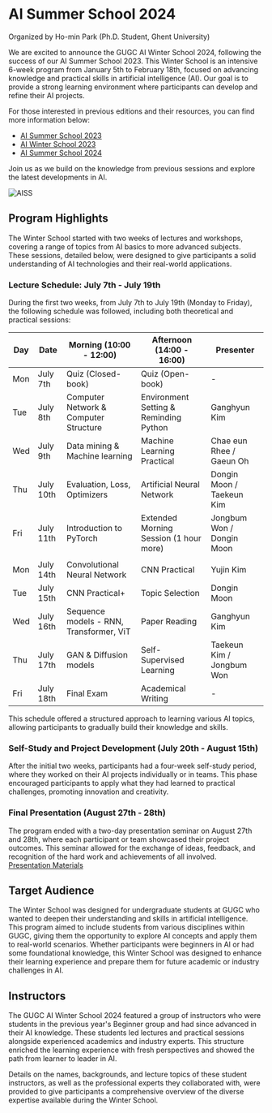 
# AI Summer School 2024  
Organized by Ho-min Park (Ph.D. Student, Ghent University)

We are excited to announce the GUGC AI Winter School 2024, following the success of our AI Summer School 2023. This Winter School is an intensive 6-week program from January 5th to February 18th, focused on advancing knowledge and practical skills in artificial intelligence (AI). Our goal is to provide a strong learning environment where participants can develop and refine their AI projects.

For those interested in previous editions and their resources, you can find more information below:

-   [AI Summer School 2023](https://github.com/powersimmani/AISS2023)
-   [AI Winter School 2023](https://github.com/powersimmani/AIWS2023)
-   [AI Summer School 2024](https://github.com/powersimmani/AIWS2024)

Join us as we build on the knowledge from previous sessions and explore the latest developments in AI.

![AISS](./AISS.png)  

## Program Highlights

The Winter School started with two weeks of lectures and workshops, covering a range of topics from AI basics to more advanced subjects. These sessions, detailed below, were designed to give participants a solid understanding of AI technologies and their real-world applications.

### Lecture Schedule: July 7th - July 19th

During the first two weeks, from July 7th to July 19th (Monday to Friday), the following schedule was followed, including both theoretical and practical sessions:

| Day  | Date       | Morning (10:00 - 12:00)                          | Afternoon (14:00 - 16:00)                 | Presenter       |
|------|------------|--------------------------------------------------|-------------------------------------------|-----------------|
| Mon  | July 7th   | Quiz (Closed-book)                               | Quiz (Open-book)                          | -               |
| Tue  | July 8th   | Computer Network & Computer Structure            | Environment Setting & Reminding Python    | Ganghyun Kim    |
| Wed  | July 9th   | Data mining & Machine learning                   | Machine Learning Practical                | Chae eun Rhee / Gaeun Oh  |
| Thu  | July 10th  | Evaluation, Loss, Optimizers                     | Artificial Neural Network                 | Dongin Moon / Taekeun Kim  |
| Fri  | July 11th  | Introduction to PyTorch                          | Extended Morning Session (1 hour more)    | Jongbum Won / Dongin Moon |
|||||||
| Mon  | July 14th  | Convolutional Neural Network                     | CNN Practical                             | Yujin Kim       |
| Tue  | July 15th  | CNN Practical+                                   | Topic Selection                           | Dongin Moon     |
| Wed  | July 16th  | Sequence models - RNN, Transformer, ViT          | Paper Reading                             | Ganghyun Kim    |
| Thu  | July 17th  | GAN & Diffusion models                           | Self-Supervised Learning                  | Taekeun Kim / Jongbum Won |
| Fri  | July 18th  | Final Exam                                       | Academical Writing                        | -               |

This schedule offered a structured approach to learning various AI topics, allowing participants to gradually build their knowledge and skills.

### Self-Study and Project Development (July 20th - August 15th)

After the initial two weeks, participants had a four-week self-study period, where they worked on their AI projects individually or in teams. This phase encouraged participants to apply what they had learned to practical challenges, promoting innovation and creativity.

### Final Presentation (August 27th - 28th)

The program ended with a two-day presentation seminar on August 27th and 28th, where each participant or team showcased their project outcomes. This seminar allowed for the exchange of ideas, feedback, and recognition of the hard work and achievements of all involved.  
[Presentation Materials](https://github.com/powersimmani/RC4_IRTP_Seminar_2024_Summer)

## Target Audience

The Winter School was designed for undergraduate students at GUGC who wanted to deepen their understanding and skills in artificial intelligence. This program aimed to include students from various disciplines within GUGC, giving them the opportunity to explore AI concepts and apply them to real-world scenarios. Whether participants were beginners in AI or had some foundational knowledge, this Winter School was designed to enhance their learning experience and prepare them for future academic or industry challenges in AI.

## Instructors

The GUGC AI Winter School 2024 featured a group of instructors who were students in the previous year's Beginner group and had since advanced in their AI knowledge. These students led lectures and practical sessions alongside experienced academics and industry experts. This structure enriched the learning experience with fresh perspectives and showed the path from learner to leader in AI.

Details on the names, backgrounds, and lecture topics of these student instructors, as well as the professional experts they collaborated with, were provided to give participants a comprehensive overview of the diverse expertise available during the Winter School.
